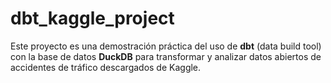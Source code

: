 # dbt_kaggle_project
 Este proyecto es una demostración práctica del uso de **dbt** (data build tool) con la base de datos **DuckDB** para transformar y analizar datos abiertos de accidentes de tráfico descargados de Kaggle.

